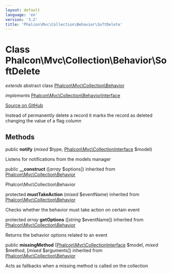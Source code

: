 ```yaml
---
layout: default
language: 'en'
version: '3.2'
title: 'Phalcon\Mvc\Collection\Behavior\SoftDelete'
---
```

# Class **Phalcon\Mvc\Collection\Behavior\SoftDelete**

*extends* abstract class [Phalcon\Mvc\Collection\Behavior](/3.2/en/api/Phalcon_Mvc_Collection_Behavior)

*implements* [Phalcon\Mvc\Collection\BehaviorInterface](/3.2/en/api/Phalcon_Mvc_Collection_BehaviorInterface)

<a href="https://github.com/phalcon/cphalcon/tree/v3.2.0/phalcon/mvc/collection/behavior/softdelete.zep" class="btn btn-default btn-sm">Source on GitHub</a>

Instead of permanently delete a record it marks the record as
deleted changing the value of a flag column


## Methods
public  **notify** (*mixed* $type, [Phalcon\Mvc\CollectionInterface](/3.2/en/api/Phalcon_Mvc_CollectionInterface) $model)

Listens for notifications from the models manager



public  **__construct** ([*array* $options]) inherited from [Phalcon\Mvc\Collection\Behavior](/3.2/en/api/Phalcon_Mvc_Collection_Behavior)

Phalcon\Mvc\Collection\Behavior



protected  **mustTakeAction** (*mixed* $eventName) inherited from [Phalcon\Mvc\Collection\Behavior](/3.2/en/api/Phalcon_Mvc_Collection_Behavior)

Checks whether the behavior must take action on certain event



protected *array* **getOptions** ([*string* $eventName]) inherited from [Phalcon\Mvc\Collection\Behavior](/3.2/en/api/Phalcon_Mvc_Collection_Behavior)

Returns the behavior options related to an event



public  **missingMethod** ([Phalcon\Mvc\CollectionInterface](/3.2/en/api/Phalcon_Mvc_CollectionInterface) $model, *mixed* $method, [*mixed* $arguments]) inherited from [Phalcon\Mvc\Collection\Behavior](/3.2/en/api/Phalcon_Mvc_Collection_Behavior)

Acts as fallbacks when a missing method is called on the collection



